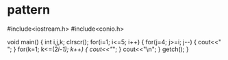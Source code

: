 # pattern
#include<iostream.h>
#include<conio.h>

void main()
{
int i,j,k;
clrscr();
for(i=1; i<=5; i++)
{
for(j=4; j>=i; j--)
{
cout<<" ";
}
for(k=1; k<=(2*i-1); k++)
{
cout<<"*";
}
cout<<"\n";
}
getch();
}
